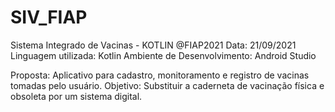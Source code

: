 # SIV_FIAP
Sistema Integrado de Vacinas - KOTLIN @FIAP2021 
Data: 21/09/2021
Linguagem utilizada: Kotlin
Ambiente de Desenvolvimento: Android Studio

Proposta: Aplicativo para cadastro, monitoramento e registro de vacinas tomadas pelo usuário.
Objetivo: Substituir a caderneta de vacinação física e obsoleta por um sistema digital.


